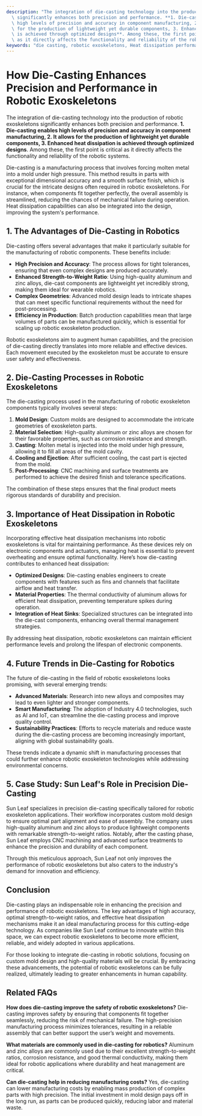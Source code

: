 ```yaml
---
description: "The integration of die-casting technology into the production of robotic exoskeletons\
  \ significantly enhances both precision and performance. **1. Die-casting enables\
  \ high levels of precision and accuracy in component manufacturing, 2. It allows\
  \ for the production of lightweight yet durable components, 3. Enhanced heat dissipation\
  \ is achieved through optimized designs**. Among these, the first point is critical\
  \ as it directly affects the functionality and reliability of the robotic systems."
keywords: "die casting, robotic exoskeletons, Heat dissipation performance, Heat sink"
---
```

# How Die-Casting Enhances Precision and Performance in Robotic Exoskeletons

The integration of die-casting technology into the production of robotic exoskeletons significantly enhances both precision and performance. **1. Die-casting enables high levels of precision and accuracy in component manufacturing, 2. It allows for the production of lightweight yet durable components, 3. Enhanced heat dissipation is achieved through optimized designs**. Among these, the first point is critical as it directly affects the functionality and reliability of the robotic systems.

Die-casting is a manufacturing process that involves forcing molten metal into a mold under high pressure. This method results in parts with exceptional dimensional accuracy and a smooth surface finish, which is crucial for the intricate designs often required in robotic exoskeletons. For instance, when components fit together perfectly, the overall assembly is streamlined, reducing the chances of mechanical failure during operation. Heat dissipation capabilities can also be integrated into the design, improving the system's performance.

## **1. The Advantages of Die-Casting in Robotics**

Die-casting offers several advantages that make it particularly suitable for the manufacturing of robotic components. These benefits include:

- **High Precision and Accuracy**: The process allows for tight tolerances, ensuring that even complex designs are produced accurately.
- **Enhanced Strength-to-Weight Ratio**: Using high-quality aluminum and zinc alloys, die-cast components are lightweight yet incredibly strong, making them ideal for wearable robotics.
- **Complex Geometries**: Advanced mold design leads to intricate shapes that can meet specific functional requirements without the need for post-processing.
- **Efficiency in Production**: Batch production capabilities mean that large volumes of parts can be manufactured quickly, which is essential for scaling up robotic exoskeleton production.

Robotic exoskeletons aim to augment human capabilities, and the precision of die-casting directly translates into more reliable and effective devices. Each movement executed by the exoskeleton must be accurate to ensure user safety and effectiveness.

## **2. Die-Casting Processes in Robotic Exoskeletons**

The die-casting process used in the manufacturing of robotic exoskeleton components typically involves several steps:

1. **Mold Design**: Custom molds are designed to accommodate the intricate geometries of exoskeleton parts.
2. **Material Selection**: High-quality aluminum or zinc alloys are chosen for their favorable properties, such as corrosion resistance and strength.
3. **Casting**: Molten metal is injected into the mold under high pressure, allowing it to fill all areas of the mold cavity.
4. **Cooling and Ejection**: After sufficient cooling, the cast part is ejected from the mold.
5. **Post-Processing**: CNC machining and surface treatments are performed to achieve the desired finish and tolerance specifications.

The combination of these steps ensures that the final product meets rigorous standards of durability and precision.

## **3. Importance of Heat Dissipation in Robotic Exoskeletons**

Incorporating effective heat dissipation mechanisms into robotic exoskeletons is vital for maintaining performance. As these devices rely on electronic components and actuators, managing heat is essential to prevent overheating and ensure optimal functionality. Here’s how die-casting contributes to enhanced heat dissipation:

- **Optimized Designs**: Die-casting enables engineers to create components with features such as fins and channels that facilitate airflow and heat transfer.
- **Material Properties**: The thermal conductivity of aluminum allows for efficient heat dissipation, preventing temperature spikes during operation.
- **Integration of Heat Sinks**: Specialized structures can be integrated into the die-cast components, enhancing overall thermal management strategies.

By addressing heat dissipation, robotic exoskeletons can maintain efficient performance levels and prolong the lifespan of electronic components.

## **4. Future Trends in Die-Casting for Robotics**

The future of die-casting in the field of robotic exoskeletons looks promising, with several emerging trends:

- **Advanced Materials**: Research into new alloys and composites may lead to even lighter and stronger components.
- **Smart Manufacturing**: The adoption of Industry 4.0 technologies, such as AI and IoT, can streamline the die-casting process and improve quality control.
- **Sustainability Practices**: Efforts to recycle materials and reduce waste during the die-casting process are becoming increasingly important, aligning with global sustainability goals.

These trends indicate a dynamic shift in manufacturing processes that could further enhance robotic exoskeleton technologies while addressing environmental concerns.

## **5. Case Study: Sun Leaf's Role in Precision Die-Casting**

Sun Leaf specializes in precision die-casting specifically tailored for robotic exoskeleton applications. Their workflow incorporates custom mold design to ensure optimal part alignment and ease of assembly. The company uses high-quality aluminum and zinc alloys to produce lightweight components with remarkable strength-to-weight ratios. Notably, after the casting phase, Sun Leaf employs CNC machining and advanced surface treatments to enhance the precision and durability of each component.

Through this meticulous approach, Sun Leaf not only improves the performance of robotic exoskeletons but also caters to the industry's demand for innovation and efficiency.

## **Conclusion**

Die-casting plays an indispensable role in enhancing the precision and performance of robotic exoskeletons. The key advantages of high accuracy, optimal strength-to-weight ratios, and effective heat dissipation mechanisms make it an ideal manufacturing process for this cutting-edge technology. As companies like Sun Leaf continue to innovate within this space, we can expect robotic exoskeletons to become more efficient, reliable, and widely adopted in various applications.

For those looking to integrate die-casting in robotic solutions, focusing on custom mold design and high-quality materials will be crucial. By embracing these advancements, the potential of robotic exoskeletons can be fully realized, ultimately leading to greater enhancements in human capability.

## Related FAQs

**How does die-casting improve the safety of robotic exoskeletons?**
Die-casting improves safety by ensuring that components fit together seamlessly, reducing the risk of mechanical failure. The high-precision manufacturing process minimizes tolerances, resulting in a reliable assembly that can better support the user’s weight and movements.

**What materials are commonly used in die-casting for robotics?**
Aluminum and zinc alloys are commonly used due to their excellent strength-to-weight ratios, corrosion resistance, and good thermal conductivity, making them ideal for robotic applications where durability and heat management are critical.

**Can die-casting help in reducing manufacturing costs?**
Yes, die-casting can lower manufacturing costs by enabling mass production of complex parts with high precision. The initial investment in mold design pays off in the long run, as parts can be produced quickly, reducing labor and material waste.
